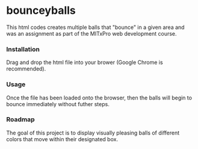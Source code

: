 # bounceyballs
This html codes creates multiple balls that "bounce" in a given area and was an assignment as part of the MITxPro web development course.

### Installation
Drag and drop the html file into your brower (Google Chrome is recommended). 

### Usage
Once the file has been loaded onto the browser, then the balls will begin to bounce immediately without futher steps. 

### Roadmap
The goal of this project is to display visually pleasing balls of different colors that move within their designated box. 
